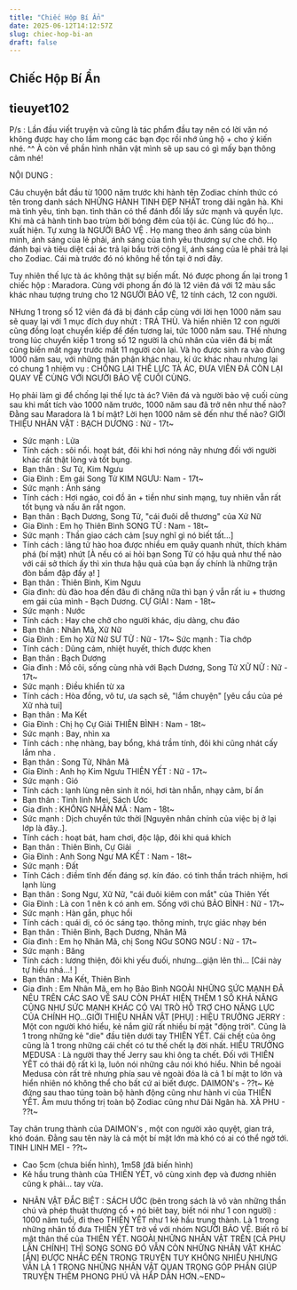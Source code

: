 ```yaml
---
title: "Chiếc Hộp Bí Ẩn"
date: 2025-06-12T14:12:57Z
slug: chiec-hop-bi-an
draft: false
---
```


## Chiếc Hộp Bí Ẩn

## tieuyet102

P/s : Lần đầu viết truyện và cũng là tác phẩm đầu tay nên có lời văn nó không được hay cho lắm mong các bạn đọc rồi nhớ ủng hộ + cho ý kiến nhé. ^^
À còn về phần hình nhân vật mình sẽ up sau có gì mấy bạn thông cảm nhé!
 
NỘI DUNG :
 
Câu chuyện bắt đầu từ 1000 năm trước khi hành tên Zodiac chính thức có tên trong danh sách NHỮNG HÀNH TINH ĐẸP NHẤT trong dãi ngân hà.
Khi mà tình yêu, tình bạn. tình thân có thể đánh đổi lấy sức mạnh và quyền lực. Khi mà cả hành tinh bao trùm bởi bóng đêm của tội ác.
Cùng lúc đó họ... xuất hiện. Tự xưng là NGƯỜI BẢO VỆ . Họ mang theo ánh sáng của bình minh, ánh sáng của lẻ phải, ánh sáng của tình yêu thương sự che chở. Họ đánh bại và tiêu diệt cái ác trả lại bầu trời công lí, ánh sáng của lẻ phải trả lại cho Zodiac. Cái mà trước đó nó không hề tồn tại ở nơi đây.

Tuy nhiên thế lực tà ác không thật sự biến mất. Nó được phong ấn lại trong 1 chiếc hộp : Maradora. Cùng với phong ấn đó là 12 viên đá với 12 màu sắc khác nhau tượng trưng cho 12 NGƯỜI BẢO VỆ, 12 tính cách, 12 con người.

NHưng 1 trong số 12 viên đá đã bị đánh cắp cùng với lời hẹn 1000 năm sau sẽ quay lại với 1 mục đích duy nhứt : TRẢ THÙ. Và hiển nhiên 12 con người cũng đồng loạt chuyển kiếp để đến tương lai, tức 1000 năm sau. THế nhưng trong lúc chuyển kiếp 1 trong số 12 người là chủ nhân của viên đá bị mất cũng biến mất ngay trước mắt 11 người còn lại.
Và họ được sinh ra vào đúng 1000 năm sau, với những thân phận khác nhau, kí ức khác nhau nhưng lại có chung 1 nhiệm vụ : CHỐNG LẠI THẾ LỰC TÀ ÁC, ĐƯA VIÊN ĐÁ CÒN LẠI QUAY VỀ CÙNG VỚI NGƯỜI BẢO VỆ CUỐI CÙNG.

Họ phải làm gì để chống lại thế lực tà ác? Viên đá và người bảo vệ cuối cùng sau khi mất tích vào 1000 năm trước, 1000 năm sau đã trở nên như thế nào? Đằng sau Maradora là 1 bí mật? Lời hẹn 1000 năm sẽ đến như thế nào?
GIỚI THIỆU NHÂN VẬT : 
BẠCH DƯƠNG : Nữ - 17t~
- Sức mạnh : Lửa
- Tính cách : sôi nổi. hoạt bát, đôi khi hơi nóng nãy nhưng đối với người khác rất thật lòng và tốt bụng.
- Bạn thân : Sư Tử, Kim Ngưu
- Gia Đình : Em gái Song Tử
KIM NGƯU: Nam - 17t~
- Sức mạnh : Ánh sáng
- Tính cách : Hơi ngáo, coi đồ ăn + tiền như sinh mạng, tuy nhiên vẫn rất tốt bụng và nấu ăn rất ngon.
- Bạn thân : Bạch Dương, Song Tử, "cái đuôi dễ thương" của Xử Nữ
- Gia Đình : Em họ Thiên Bình
SONG TỬ : Nam - 18t~
- Sức mạnh : Thần giao cách cảm [suy nghĩ gì nó biết tất...]
- Tính cách : lãng tử hào hoa được nhiều em quây quanh nhứt, thích khám phá (bí mật) nhứt [À nếu có ai hỏi bạn Song Tử có hậu quả như thế nào với cái sở thích ấy thì xin thưa hậu quả của bạn ấy chính là những trận đòn bầm đập đấy ạ! ]
- Bạn thân : Thiên Bình, Kim Ngưu
- Gia đình: dù đào hoa đến đâu đi chăng nữa thì bạn ý vẫn rất iu + thương em gái của mình - Bạch Dương.
CỰ GIẢI : Nam - 18t~
- Sức mạnh : Nước
- Tính cách : Hay che chở cho người khác, dịu dàng, chu đáo
- Bạn thân : Nhân Mã, Xữ Nữ
- Gia Đình : Em họ Xữ Nữ
SƯ TỬ : Nữ - 17t~
 Sức mạnh : Tia chớp
- Tính cách : Dũng cảm, nhiệt huyết, thích được khen
- Bạn thân : Bạch Dương
- Gia đình : Mồ côi, sống cùng nhà với Bạch Dương, Song Tử
XỮ NỮ : Nữ - 17t~
- Sức mạnh : Điều khiển từ xa
- Tính cách : Hòa đồng, vô tư, ưa sạch sẽ, "lắm chuyện" [yêu cầu của pé Xữ nhà tui]
- Bạn thân : Ma Kết
- Gia Đình : Chị họ Cự Giải
THIÊN BÌNH : Nam - 18t~
- Sức mạnh : Bay, nhìn xa
- Tính cách : nhẹ nhàng, bay bổng, khá trầm tính, đôi khi cũng nhát cấy lắm nha .
- Bạn thân : Song Tử, Nhân Mã
- Gia Đình : Anh họ Kim Ngưu
THIÊN YẾT : Nữ - 17t~
- Sức mạnh : Gió
- Tính cách : lạnh lùng nên sinh ít nói, hơi tàn nhẫn, nhạy cảm, bí ẩn
- Bạn thân : Tinh linh Mei, Sách Ước
- Gia đình : KHÔNG
NHÂN MÃ : Nam - 18t~
- Sức mạnh : Dịch chuyển tức thời [Nguyên nhân chính của việc bị ở lại lớp là đây..].
- Tính cách : hoạt bát, ham chơi, độc lập, đôi khi quá khích
- Bạn thân : Thiên Bình, Cự Giải
- Gia Đình : Anh Song Ngư
MA KẾT : Nam - 18t~
- Sức mạnh : Đất
- Tính Cách : điềm tĩnh đến đáng sợ. kín đáo. có tinh thần trách nhiệm, hơi lạnh lùng
- Bạn thân : Song Ngư, Xữ Nữ, "cái đuôi kiêm con mắt" của Thiên Yết
- Gia Đình : Là con 1 nên k có anh em. Sống với chú
BẢO BÌNH : Nữ - 17t~
- Sức mạnh : Hàn gắn, phục hồi
- Tính cách : quái dị, có óc sáng tạo. thông minh, trực giác nhạy bén
- Bạn thân : Thiên Bình, Bạch Dương, Nhân Mã
- Gia đình : Em họ Nhân Mã, chị Song NGư
SONG NGƯ : Nữ - 17t~
- Sức mạnh : Băng
- Tính cách : lương thiện, đôi khi yếu đuối, nhưng...giận lên thì... [Cái này tự hiểu nhá...! ] 
- Bạn thân : Ma Kết, Thiên Bình
- Gia đình : Em Nhân Mã, em họ Bảo Bình
NGOÀI NHỮNG SỨC MẠNH ĐÃ NÊU TRÊN CÁC SAO VỀ SAU CÒN PHÁT HIỆN THÊM 1 SỐ KHẢ NĂNG CŨNG NHƯ SỨC MẠNH KHÁC CÓ VAI TRÒ HỖ TRỢ CHO NĂNG LỰC CỦA CHÍNH HỌ...​GIỚI THIỆU NHÂN VẬT [PHỤ] :
HIỆU TRƯỞNG JERRY :
Một con người khó hiểu, kẻ nắm giữ rất nhiều bí mật "động trời". Cũng là 1 trong những kẻ "die" đầu tiên dưới tay THIÊN YẾT. Cái chết của ông cũng là 1 trong những cái chết có tư thế chết lạ đời nhất.
HIỂU TRƯỞNG MEDUSA :
Là người thay thế Jerry sau khi ông ta chết. Đối với THIÊN YẾT có thái độ rất kì lạ, luôn nói những câu nói khó hiểu. Nhìn bề ngoài Medusa còn rất trẻ nhưng phía sau vẻ ngoài đóa là cả 1 bí mật to lớn và hiển nhiên nó không thể cho bất cứ ai biết được.
DAIMON's - ??t~
Kẻ đứng sau thao túng toàn bộ hành động cũng như hành vi của THIÊN YẾT. Âm mưu thống trị toàn bộ Zodiac cũng như Dãi Ngân hà.
XÀ PHU - ??t~
 
Tay chân trung thành của DAIMON's , một con người xảo quyệt, gian trá, khó đoán. Đằng sau tên này là cả một bí mật lớn mà khó có ai có thể ngờ tới.
TINH LINH MEI - ??t~
- Cao 5cm (chưa biến hình), 1m58 (đã biến hình)
- Kẻ hầu trung thành của THIÊN YẾT, vô cùng xinh đẹp và đương nhiên cũng k phải... tay vừa.
* NHÂN VẬT ĐẮC BIỆT :
SÁCH ƯỚC (bên trong sách là vô vàn những thần chú và phép thuật thượng cổ + nó biêt bay, biết nói như 1 con người) : 1000 năm tuổi, đi theo THIÊN YẾT như 1 kẻ hầu trung thành.
Là 1 trong những nhân tố đưa THIÊN YẾT trở về với nhóm NGƯỜI BẢO VỆ. Biết rõ bí mật thân thế của THIÊN YẾT.
NGOÀI NHỮNG NHÂN VẬT TRÊN [CẢ PHỤ LẪN CHÍNH] THÌ SONG SONG ĐÓ VẪN CÒN NHỮNG NHÂN VẬT KHÁC [ẨN] ĐƯỢC NHẮC ĐẾN TRONG TRUYỆN TUY KHÔNG NHIỀU NHƯNG VẪN LÀ 1 TRONG NHỮNG NHÂN VẬT QUAN TRỌNG GÓP PHẦN GIÚP TRUYỆN THÊM PHONG PHÚ VÀ HẤP DẪN HƠN.​~END~​​